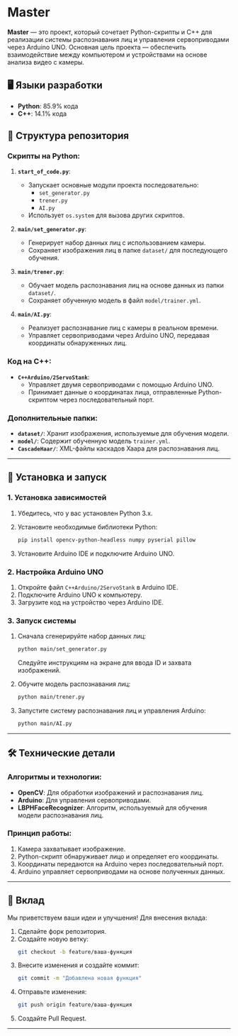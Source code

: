 # Master

**Master** — это проект, который сочетает Python-скрипты и C++ для реализации системы распознавания лиц и управления сервоприводами через Arduino UNO. Основная цель проекта — обеспечить взаимодействие между компьютером и устройствами на основе анализа видео с камеры.

## 🖥️ Языки разработки

- **Python**: 85.9% кода
- **C++**: 14.1% кода

## 📂 Структура репозитория

### Скрипты на Python:
1. **`start_of_code.py`**:
   - Запускает основные модули проекта последовательно:
     - `set_generator.py`
     - `trener.py`
     - `AI.py`
   - Использует `os.system` для вызова других скриптов.

2. **`main/set_generator.py`**:
   - Генерирует набор данных лиц с использованием камеры.
   - Сохраняет изображения лиц в папке `dataset/` для последующего обучения.

3. **`main/trener.py`**:
   - Обучает модель распознавания лиц на основе данных из папки `dataset/`.
   - Сохраняет обученную модель в файл `model/trainer.yml`.

4. **`main/AI.py`**:
   - Реализует распознавание лиц с камеры в реальном времени.
   - Управляет сервоприводами через Arduino UNO, передавая координаты обнаруженных лиц.

### Код на C++:
- **`C++Arduino/2ServoStank`**:
  - Управляет двумя сервоприводами с помощью Arduino UNO.
  - Принимает данные о координатах лица, отправленные Python-скриптом через последовательный порт.

### Дополнительные папки:
- **`dataset/`**: Хранит изображения, используемые для обучения модели.
- **`model/`**: Содержит обученную модель `trainer.yml`.
- **`CascadeHaar/`**: XML-файлы каскадов Хаара для распознавания лиц.

---

## 🚀 Установка и запуск

### 1. Установка зависимостей

1. Убедитесь, что у вас установлен Python 3.x.
2. Установите необходимые библиотеки Python:
   ```bash
   pip install opencv-python-headless numpy pyserial pillow
   ```

3. Установите Arduino IDE и подключите Arduino UNO.

### 2. Настройка Arduino UNO

1. Откройте файл `C++Arduino/2ServoStank` в Arduino IDE.
2. Подключите Arduino UNO к компьютеру.
3. Загрузите код на устройство через Arduino IDE.

### 3. Запуск системы

1. Сначала сгенерируйте набор данных лиц:
   ```bash
   python main/set_generator.py
   ```
   Следуйте инструкциям на экране для ввода ID и захвата изображений.

2. Обучите модель распознавания лиц:
   ```bash
   python main/trener.py
   ```

3. Запустите систему распознавания лиц и управления Arduino:
   ```bash
   python main/AI.py
   ```

---

## 🛠️ Технические детали

### Алгоритмы и технологии:
- **OpenCV**: Для обработки изображений и распознавания лиц.
- **Arduino**: Для управления сервоприводами.
- **LBPHFaceRecognizer**: Алгоритм, используемый для обучения модели распознавания лиц.

### Принцип работы:
1. Камера захватывает изображение.
2. Python-скрипт обнаруживает лицо и определяет его координаты.
3. Координаты передаются на Arduino через последовательный порт.
4. Arduino управляет сервоприводами на основе полученных данных.

---

## 🤝 Вклад

Мы приветствуем ваши идеи и улучшения! Для внесения вклада:
1. Сделайте форк репозитория.
2. Создайте новую ветку:
   ```bash
   git checkout -b feature/ваша-функция
   ```
3. Внесите изменения и создайте коммит:
   ```bash
   git commit -m "Добавлена новая функция"
   ```
4. Отправьте изменения:
   ```bash
   git push origin feature/ваша-функция
   ```
5. Создайте Pull Request.

---
